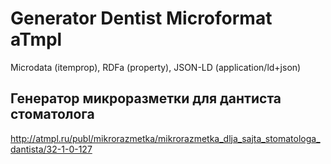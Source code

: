 # Generator Dentist Microformat aTmpl
Microdata (itemprop), RDFa (property), JSON-LD (application/ld+json)
## Генератор микроразметки для дантиста стоматолога
http://atmpl.ru/publ/mikrorazmetka/mikrorazmetka_dlja_sajta_stomatologa_dantista/32-1-0-127
